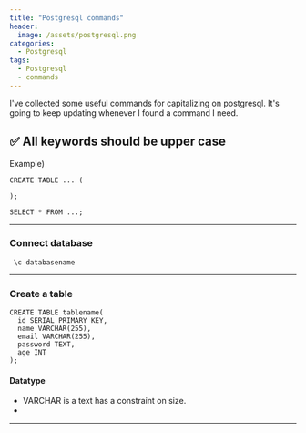 ```yaml
---
title: "Postgresql commands"
header:
  image: /assets/postgresql.png
categories:
  - Postgresql
tags:
  - Postgresql
  - commands
---
```


I've collected some useful commands for capitalizing on postgresql.
It's going to keep updating whenever I found a command I need.

## ✅ All keywords should be upper case

Example)

```
CREATE TABLE ... (

);

SELECT * FROM ...;

```

---

### Connect database

```
 \c databasename
```

---

### Create a table

```
CREATE TABLE tablename(
  id SERIAL PRIMARY KEY,
  name VARCHAR(255),
  email VARCHAR(255),
  password TEXT,
  age INT
);
```

#### Datatype

- VARCHAR is a text has a constraint on size.
-

---
